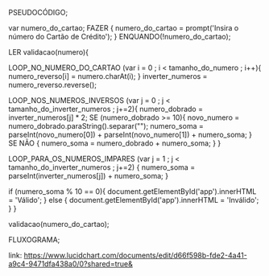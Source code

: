 PSEUDOCÓDIGO;

var numero_do_cartao;
FAZER {
  numero_do_cartao = prompt('Insira o número do Cartão de Crédito');
} ENQUANDO(!numero_do_cartao);


LER validacao(numero){
  
  LOOP_NO_NUMERO_DO_CARTAO (var i = 0 ; i < tamanho_do_numero ; i++){
    numero_reverso[i] = numero.charAt(i);
  }
  inverter_numeros = numero_reverso.reverse();
  
  LOOP_NOS_NUMEROS_INVERSOS (var j = 0 ; j < tamanho_do_inverter_numeros ; j+=2){
    numero_dobrado = inverter_numeros[j] * 2;
    SE (numero_dobrado >= 10){
      novo_numero = numero_dobrado.paraString().separar("");
      numero_soma = parseInt(novo_numero[0]) + parseInt(novo_numero[1]) + numero_soma;
    } SE NÃO {
      numero_soma = numero_dobrado + numero_soma;
    }
  }

  LOOP_PARA_OS_NUMEROS_IMPARES (var j = 1 ; j < tamanho_do_inverter_numeros ;  j+=2) {
    numero_soma = parseInt(inverter_numeros[j]) + numero_soma;
  }

  if (numero_soma % 10 == 0){
    document.getElementById('app').innerHTML = 'Válido';
  } else {
    document.getElementById('app').innerHTML = 'Inválido';
  }
}

validacao(numero_do_cartao);


FLUXOGRAMA;

link: https://www.lucidchart.com/documents/edit/d66f598b-fde2-4a41-a9c4-9471dfa438a0/0?shared=true&


